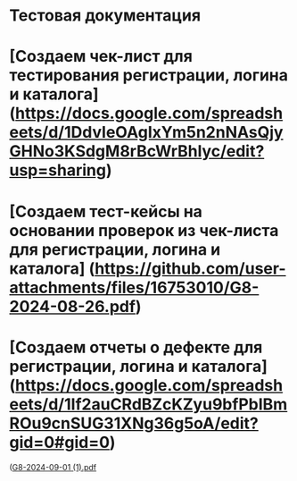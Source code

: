 # Тестовая документация
# [Создаем чек-лист для тестирования регистрации, логина и каталога] (https://docs.google.com/spreadsheets/d/1DdvIeOAgIxYm5n2nNAsQjyGHNo3KSdgM8rBcWrBhlyc/edit?usp=sharing)
# [Создаем тест-кейсы на основании проверок из чек-листа для регистрации, логина и каталога] (https://github.com/user-attachments/files/16753010/G8-2024-08-26.pdf)
# [Создаем отчеты о дефекте для регистрации, логина и каталога] (https://docs.google.com/spreadsheets/d/1If2auCRdBZcKZyu9bfPbIBmROu9cnSUG31XNg36g5oA/edit?gid=0#gid=0)
 ([G8-2024-09-01 (1).pdf](https://github.com/user-attachments/files/16830578/G8-2024-09-01.1.pdf)

